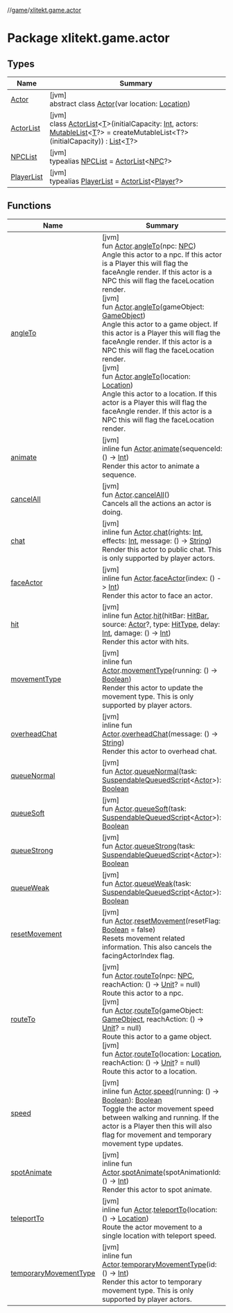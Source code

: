 //[game](../../index.md)/[xlitekt.game.actor](index.md)

# Package xlitekt.game.actor

## Types

| Name | Summary |
|---|---|
| [Actor](-actor/index.md) | [jvm]<br>abstract class [Actor](-actor/index.md)(var location: [Location](../xlitekt.game.world.map/-location/index.md)) |
| [ActorList](-actor-list/index.md) | [jvm]<br>class [ActorList](-actor-list/index.md)&lt;[T](-actor-list/index.md)&gt;(initialCapacity: [Int](https://kotlinlang.org/api/latest/jvm/stdlib/kotlin/-int/index.html), actors: [MutableList](https://kotlinlang.org/api/latest/jvm/stdlib/kotlin.collections/-mutable-list/index.html)&lt;[T](-actor-list/index.md)?&gt; = createMutableList&lt;T?&gt;(initialCapacity)) : [List](https://kotlinlang.org/api/latest/jvm/stdlib/kotlin.collections/-list/index.html)&lt;[T](-actor-list/index.md)?&gt; |
| [NPCList](index.md#282877961%2FClasslikes%2F440369633) | [jvm]<br>typealias [NPCList](index.md#282877961%2FClasslikes%2F440369633) = [ActorList](-actor-list/index.md)&lt;[NPC](../xlitekt.game.actor.npc/-n-p-c/index.md)?&gt; |
| [PlayerList](index.md#1509214331%2FClasslikes%2F440369633) | [jvm]<br>typealias [PlayerList](index.md#1509214331%2FClasslikes%2F440369633) = [ActorList](-actor-list/index.md)&lt;[Player](../xlitekt.game.actor.player/-player/index.md)?&gt; |

## Functions

| Name | Summary |
|---|---|
| [angleTo](angle-to.md) | [jvm]<br>fun [Actor](-actor/index.md).[angleTo](angle-to.md)(npc: [NPC](../xlitekt.game.actor.npc/-n-p-c/index.md))<br>Angle this actor to a npc. If this actor is a Player this will flag the faceAngle render. If this actor is a NPC this will flag the faceLocation render.<br>[jvm]<br>fun [Actor](-actor/index.md).[angleTo](angle-to.md)(gameObject: [GameObject](../xlitekt.game.world.map/-game-object/index.md))<br>Angle this actor to a game object. If this actor is a Player this will flag the faceAngle render. If this actor is a NPC this will flag the faceLocation render.<br>[jvm]<br>fun [Actor](-actor/index.md).[angleTo](angle-to.md)(location: [Location](../xlitekt.game.world.map/-location/index.md))<br>Angle this actor to a location. If this actor is a Player this will flag the faceAngle render. If this actor is a NPC this will flag the faceLocation render. |
| [animate](animate.md) | [jvm]<br>inline fun [Actor](-actor/index.md).[animate](animate.md)(sequenceId: () -&gt; [Int](https://kotlinlang.org/api/latest/jvm/stdlib/kotlin/-int/index.html))<br>Render this actor to animate a sequence. |
| [cancelAll](cancel-all.md) | [jvm]<br>fun [Actor](-actor/index.md).[cancelAll](cancel-all.md)()<br>Cancels all the actions an actor is doing. |
| [chat](chat.md) | [jvm]<br>inline fun [Actor](-actor/index.md).[chat](chat.md)(rights: [Int](https://kotlinlang.org/api/latest/jvm/stdlib/kotlin/-int/index.html), effects: [Int](https://kotlinlang.org/api/latest/jvm/stdlib/kotlin/-int/index.html), message: () -&gt; [String](https://kotlinlang.org/api/latest/jvm/stdlib/kotlin/-string/index.html))<br>Render this actor to public chat. This is only supported by player actors. |
| [faceActor](face-actor.md) | [jvm]<br>inline fun [Actor](-actor/index.md).[faceActor](face-actor.md)(index: () -&gt; [Int](https://kotlinlang.org/api/latest/jvm/stdlib/kotlin/-int/index.html))<br>Render this actor to face an actor. |
| [hit](hit.md) | [jvm]<br>inline fun [Actor](-actor/index.md).[hit](hit.md)(hitBar: [HitBar](../xlitekt.game.actor.render/-hit-bar/index.md), source: [Actor](-actor/index.md)?, type: [HitType](../xlitekt.game.actor.render/-hit-type/index.md), delay: [Int](https://kotlinlang.org/api/latest/jvm/stdlib/kotlin/-int/index.html), damage: () -&gt; [Int](https://kotlinlang.org/api/latest/jvm/stdlib/kotlin/-int/index.html))<br>Render this actor with hits. |
| [movementType](movement-type.md) | [jvm]<br>inline fun [Actor](-actor/index.md).[movementType](movement-type.md)(running: () -&gt; [Boolean](https://kotlinlang.org/api/latest/jvm/stdlib/kotlin/-boolean/index.html))<br>Render this actor to update the movement type. This is only supported by player actors. |
| [overheadChat](overhead-chat.md) | [jvm]<br>inline fun [Actor](-actor/index.md).[overheadChat](overhead-chat.md)(message: () -&gt; [String](https://kotlinlang.org/api/latest/jvm/stdlib/kotlin/-string/index.html))<br>Render this actor to overhead chat. |
| [queueNormal](queue-normal.md) | [jvm]<br>fun [Actor](-actor/index.md).[queueNormal](queue-normal.md)(task: [SuspendableQueuedScript](../xlitekt.game.queue/index.md#1908705368%2FClasslikes%2F440369633)&lt;[Actor](-actor/index.md)&gt;): [Boolean](https://kotlinlang.org/api/latest/jvm/stdlib/kotlin/-boolean/index.html) |
| [queueSoft](queue-soft.md) | [jvm]<br>fun [Actor](-actor/index.md).[queueSoft](queue-soft.md)(task: [SuspendableQueuedScript](../xlitekt.game.queue/index.md#1908705368%2FClasslikes%2F440369633)&lt;[Actor](-actor/index.md)&gt;): [Boolean](https://kotlinlang.org/api/latest/jvm/stdlib/kotlin/-boolean/index.html) |
| [queueStrong](queue-strong.md) | [jvm]<br>fun [Actor](-actor/index.md).[queueStrong](queue-strong.md)(task: [SuspendableQueuedScript](../xlitekt.game.queue/index.md#1908705368%2FClasslikes%2F440369633)&lt;[Actor](-actor/index.md)&gt;): [Boolean](https://kotlinlang.org/api/latest/jvm/stdlib/kotlin/-boolean/index.html) |
| [queueWeak](queue-weak.md) | [jvm]<br>fun [Actor](-actor/index.md).[queueWeak](queue-weak.md)(task: [SuspendableQueuedScript](../xlitekt.game.queue/index.md#1908705368%2FClasslikes%2F440369633)&lt;[Actor](-actor/index.md)&gt;): [Boolean](https://kotlinlang.org/api/latest/jvm/stdlib/kotlin/-boolean/index.html) |
| [resetMovement](reset-movement.md) | [jvm]<br>fun [Actor](-actor/index.md).[resetMovement](reset-movement.md)(resetFlag: [Boolean](https://kotlinlang.org/api/latest/jvm/stdlib/kotlin/-boolean/index.html) = false)<br>Resets movement related information. This also cancels the facingActorIndex flag. |
| [routeTo](route-to.md) | [jvm]<br>fun [Actor](-actor/index.md).[routeTo](route-to.md)(npc: [NPC](../xlitekt.game.actor.npc/-n-p-c/index.md), reachAction: () -&gt; [Unit](https://kotlinlang.org/api/latest/jvm/stdlib/kotlin/-unit/index.html)? = null)<br>Route this actor to a npc.<br>[jvm]<br>fun [Actor](-actor/index.md).[routeTo](route-to.md)(gameObject: [GameObject](../xlitekt.game.world.map/-game-object/index.md), reachAction: () -&gt; [Unit](https://kotlinlang.org/api/latest/jvm/stdlib/kotlin/-unit/index.html)? = null)<br>Route this actor to a game object.<br>[jvm]<br>fun [Actor](-actor/index.md).[routeTo](route-to.md)(location: [Location](../xlitekt.game.world.map/-location/index.md), reachAction: () -&gt; [Unit](https://kotlinlang.org/api/latest/jvm/stdlib/kotlin/-unit/index.html)? = null)<br>Route this actor to a location. |
| [speed](speed.md) | [jvm]<br>inline fun [Actor](-actor/index.md).[speed](speed.md)(running: () -&gt; [Boolean](https://kotlinlang.org/api/latest/jvm/stdlib/kotlin/-boolean/index.html)): [Boolean](https://kotlinlang.org/api/latest/jvm/stdlib/kotlin/-boolean/index.html)<br>Toggle the actor movement speed between walking and running. If the actor is a Player then this will also flag for movement and temporary movement type updates. |
| [spotAnimate](spot-animate.md) | [jvm]<br>inline fun [Actor](-actor/index.md).[spotAnimate](spot-animate.md)(spotAnimationId: () -&gt; [Int](https://kotlinlang.org/api/latest/jvm/stdlib/kotlin/-int/index.html))<br>Render this actor to spot animate. |
| [teleportTo](teleport-to.md) | [jvm]<br>inline fun [Actor](-actor/index.md).[teleportTo](teleport-to.md)(location: () -&gt; [Location](../xlitekt.game.world.map/-location/index.md))<br>Route the actor movement to a single location with teleport speed. |
| [temporaryMovementType](temporary-movement-type.md) | [jvm]<br>inline fun [Actor](-actor/index.md).[temporaryMovementType](temporary-movement-type.md)(id: () -&gt; [Int](https://kotlinlang.org/api/latest/jvm/stdlib/kotlin/-int/index.html))<br>Render this actor to temporary movement type. This is only supported by player actors. |
